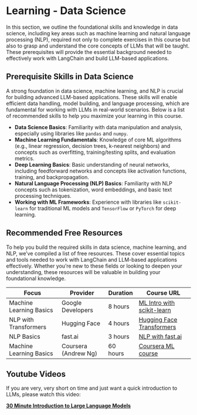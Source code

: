 
# Learning - Data Science

In this section, we outline the foundational skills and knowledge in data science, including key areas such as machine learning and natural language processing (NLP), required not only to complete exercises in this course but also to grasp and understand the core concepts of LLMs that will be taught. These prerequisites will provide the essential background needed to effectively work with LangChain and build LLM-based applications.

## Prerequisite Skills in Data Science
A strong foundation in data science, machine learning, and NLP is crucial for building advanced LLM-based applications. These skills will enable efficient data handling, model building, and language processing, which are fundamental for working with LLMs in real-world scenarios. Below is a list of recommended skills to help you maximize your learning in this course.

- **Data Science Basics**: Familiarity with data manipulation and analysis, especially using libraries like `pandas` and `numpy`.
- **Machine Learning Fundamentals**: Knowledge of core ML algorithms (e.g., linear regression, decision trees, k-nearest neighbors) and concepts such as overfitting, training/testing splits, and evaluation metrics.
- **Deep Learning Basics**: Basic understanding of neural networks, including feedforward networks and concepts like activation functions, training, and backpropagation.
- **Natural Language Processing (NLP) Basics**: Familiarity with NLP concepts such as tokenization, word embeddings, and basic text processing techniques.
- **Working with ML Frameworks**: Experience with libraries like `scikit-learn` for traditional ML models and `TensorFlow` or `PyTorch` for deep learning.

## Recommended Free Resources
To help you build the required skills in data science, machine learning, and NLP, we’ve compiled a list of free resources. These cover essential topics and tools needed to work with LangChain and LLM-based applications effectively. Whether you’re new to these fields or looking to deepen your understanding, these resources will be valuable in building your foundational knowledge.


| Focus                    | Provider               | Duration   | Course URL                                                                                           |
|--------------------------|------------------------|------------|------------------------------------------------------------------------------------------------------|
| Machine Learning Basics | Google Developers | 8 hours    | [ML Intro with scikit-learn](https://developers.google.com/machine-learning/crash-course) |
| NLP with Transformers | Hugging Face       | 4 hours    | [Hugging Face Transformers](https://huggingface.co/learn/nlp-course/chapter1)              |
| NLP Basics               | fast.ai                | 3 hours    | [NLP with fast.ai](https://course.fast.ai/)                                                          |
| Machine Learning Basics  | Coursera (Andrew Ng)   | 60 hours   | [Coursera ML course](https://www.coursera.org/learn/machine-learning)                     |


## Youtube Videos

If you are very, very short on time and just want a quick introduction to LLMs, please watch this video:

[**30 Minute Introduction to Large Language Models**](https://www.youtube.com/watch?v=wjZofJX0v4M)